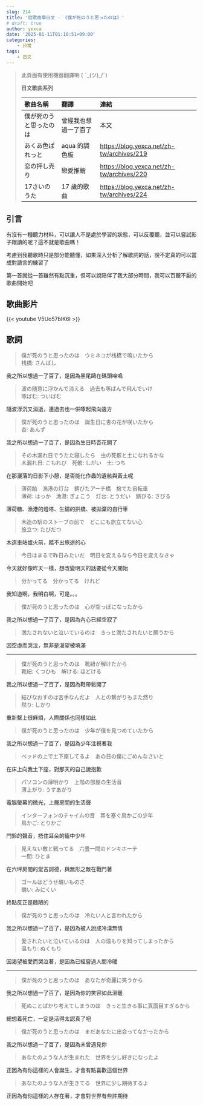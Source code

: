 ```yaml
---
slug: 214
title: '從歌曲學日文 - 《僕が死のうと思ったのは》'
# draft: true
author: yexca
date: '2025-01-11T01:10:51+09:00'
categories:
    - 日常
tags:
    - 日文
---
```


> 此頁面有使用機器翻譯喲 ( ¯\_(ツ)_/¯)
>
> **日文歌曲系列**
>
> | 歌曲名稱 | 翻譯 | 連結 |
> |:-- | :-- | :--|
> | 僕が死のうと思ったのは | 曾經我也想過一了百了 | 本文 |
> | あくあ色ぱれっと | aqua 的調色板 | <https://blog.yexca.net/zh-tw/archives/219> |
> | 恋の押し売り | 戀愛推銷 | <https://blog.yexca.net/zh-tw/archives/220> |
> | 17さいのうた | 17 歲的歌曲 | <https://blog.yexca.net/zh-tw/archives/224> |

## 引言

有沒有一種聽力材料，可以讓人不是處於學習的狀態，可以反覆聽，並可以嘗試影子跟讀的呢？這不就是歌曲嗎！

考慮到我聽歌時只是部分能聽懂，如果深入分析了解歌詞的話，說不定真的可以當成對語言的練習了

第一首就從一首雖然有點沉重，但可以說陪伴了我大部分時間，我可以百聽不厭的歌曲開始吧

## 歌曲影片

{{< youtube V5Uo57bIK6I >}}

## 歌詞

> 僕が死のうと思ったのは　ウミネコが桟橋で鳴いたから  
> 桟橋: さんばし

我之所以想過一了百了，是因為黑尾鷗在碼頭啼鳴

> 波の随意に浮かんで消える　過去も啄ばんで飛んでいけ  
> 啄ばむ: ついばむ

隨波浮沉又消逝，連過去也一併啄起飛向遠方

> 僕が死のうと思ったのは　誕生日に杏の花が咲いたから  
> 杏: あんず

我之所以想過一了百了，是因為生日時杏花開了

> その木漏れ日でうたた寝したら　虫の死骸と土になれるかな  
> 木漏れ日: こもれび　死骸: しがい　土: つち

在那灑落的日影下小憩，是否能化作蟲的遺骸與黃土呢

> 薄荷飴　漁港の灯台　錆びたアーチ橋　捨てた自転車  
> 薄荷: はっか　漁港: ぎょこう　灯台: とうだい　錆びる: さびる

薄荷糖、漁港的燈塔、生鏽的拱橋、被拋棄的自行車

> 木造の駅のストーブの前で　どこにも旅立てない心  
> 旅立つ: たびだつ

木造車站爐火前，踏不出旅途的心

> 今日はまるで昨日みたいだ　明日を変えるなら今日を変えなきゃ

今天就好像昨天一樣，想改變明天的話要從今天開始

> 分かってる　分かってる　けれど

我知道啊，我明白啊，可是。。。

> 僕が死のうと思ったのは　心が空っぽになったから

我之所以想過一了百了，是因為內心已經空寂了

> 満たされないと泣いているのは　きっと満たされたいと願うから

因空虛而哭泣，無非是渴望被填滿

---

> 僕が死のうと思ったのは　靴紐が解けたから  
> 靴紐: くつひも　解ける: ほどける

我之所以想過一了百了，是因為鞋帶鬆開了

> 結びなおすのは苦手なんだよ　人との繋がりもまた然り  
> 然り: しかり

重新繫上很麻煩，人際關係也同樣如此

> 僕が死のうと思ったのは　少年が僕を見つめていたから

我之所以想過一了百了，是因為少年注視著我

> ベッドの上で土下座してるよ　あの日の僕にごめんなさいと

在床上向我土下座，對那天的自己說抱歉

> パソコンの薄明かり　上階の部屋の生活音  
> 薄上がり: うすあがり

電腦螢幕的微光，上層房間的生活聲

> インターフォンのチャイムの音　耳を塞ぐ鳥かごの少年  
> 鳥かご: とりかご

門鈴的聲音，捂住耳朵的籠中少年

> 見えない敵と戦ってる　六畳一間のドンキホーテ  
> 一間: ひとま

在六坪房間的堂吉訶德，與無形之敵在戰鬥著

> ゴールはどうせ醜いものさ  
> 醜い: みにくい

終點反正是醜陋的

> 僕が死のうと思ったのは　冷たい人と言われたから

我之所以想過一了百了，是因為被人說成冷漠無情

> 愛されたいと泣いているのは　人の温もりを知ってしまったから  
> 温もり: ぬくもり

因渴望被愛而哭泣著，是因為已經嘗過人間冷暖

---

> 僕が死のうと思ったのは　あなたが奇麗に笑うから

我之所以想過一了百了，是因為你的笑容如此溫暖

> 死ぬことばかり考えてしまうのは　きっと生きる事に真面目すぎるから

總想着死亡，一定是活得太認真了吧

> 僕が死のうと思ったのは　まだあなたに出会ってなかったから

我之所以想過一了百了，是因為未曾遇見你

> あなたのような人が生まれた　世界を少し好きになったよ

正因為有你這樣的人會誕生，才會有點喜歡這個世界

> あなたのような人が生きてる　世界に少し期待するよ

正因為有你這樣的人存在著，才會對世界有些許期待
